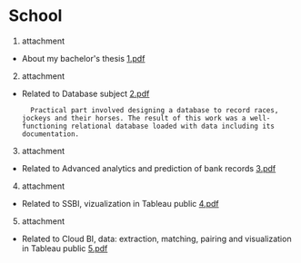# School
1. attachment
* About my bachelor's thesis
[1.pdf](https://github.com/TomasFanta/School/files/10891384/1.pdf)
2. attachment
* Related to Database subject
[2.pdf](https://github.com/TomasFanta/School/files/10891389/2.pdf)

		Practical part involved designing a database to record races, jockeys and their horses. The result of this work was a well-functioning relational database loaded with data including its documentation.

3. attachment
* Related to Advanced analytics and prediction of bank records
[3.pdf](https://github.com/TomasFanta/School/files/10891395/3.pdf)
4. attachment
* Related to SSBI, vizualization in Tableau public
[4.pdf](https://github.com/TomasFanta/School/files/10891396/4.pdf)
5. attachment
* Related to Cloud BI, data: extraction, matching, pairing and visualization in Tableau public
[5.pdf](https://github.com/TomasFanta/School/files/10892231/5.pdf)
